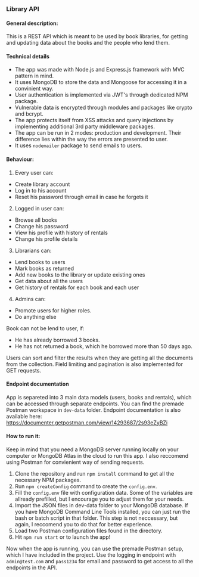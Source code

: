 ### Library API

#### General description:
This is a REST API which is meant to be used by book libraries, 
for getting and updating data about the books and the people who lend them.

#### Technical details
- The app was made with Node.js and Express.js framework with MVC pattern in mind.
- It uses MongoDB to store the data and Mongoose for accessing it in a convinient way.
- User authentication is implemented via JWT's through dedicated NPM package.
- Vulnerable data is encrypted through modules and packages like crypto and bcrypt.
- The app protects itself from XSS attacks and query injections by implementing additional 3rd party middleware packages.
- The app can be run in 2 modes: production and development. Their difference lies within the way the errors are presented to user.
- It uses `nodemailer` package to send emails to users.

#### Behaviour:
1. Every user can:
 - Create library account
 - Log in to his account
 - Reset his password through email in case he forgets it
2. Logged in user can:
 - Browse all books 
 - Change his password
 - View his profile with history of rentals
 - Change his profile details
3. Librarians can:
 - Lend books to users
 - Mark books as returned
 - Add new books to the library or update existing ones
 - Get data about all the users
 - Get history of rentals for each book and each user
4. Admins can:
 - Promote users for higher roles.
 - Do anything else

Book can not be lend to user, if:
 - He has already borrowed 3 books.
 - He has not returned a book, which he borrowed more than 50 days ago.

Users can sort and filter the results when they are getting all the documents from the collection.
Field limiting and pagination is also implemented for GET requests.

#### Endpoint documentation
App is separeted into 3 main data models (users, books and rentals), which can be accessed through separate endpoints.
You can find the premade Postman workspace in `dev-data` folder.
Endpoint documentation is also available here: https://documenter.getpostman.com/view/14293687/2s93eZyBZi

#### How to run it:
Keep in mind that you need a MongoDB server running locally on your computer or MongoDB Atlas in the cloud to run this app.
I also reccomend using Postman for convienient way of sending requests.

1. Clone the repository and run `npm install` command to get all the necessary NPM packages.
2. Run `npm createConfig` command to create the `config.env`.
3. Fill the `config.env` file with configuration data.
   Some of the variables are allready prefilled, but I encourage you to adjust them for your needs.
4. Import the JSON files in dev-data folder to your MongoDB database.
   If you have MongoDB Command Line Tools installed, you can just run the bash or batch script in that folder.
   This step is not neccessary, but again, I reccomend you to do that for better experience.
5. Load two Postman configuration files found in the directory. 
5. Hit `npm run start` or to launch the app!

Now when the app is running, you can use the premade Postman setup, which I have included in the project.
Use the logging in endpoint with `admin@test.com` and `pass1234` for email and password to get access to all the endpoints in the API.

